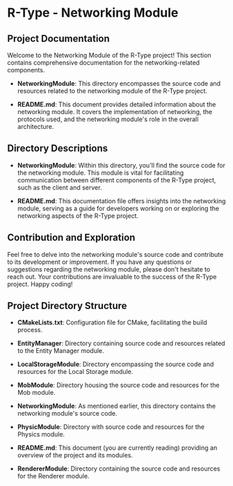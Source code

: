 # R-Type - Networking Module

## Project Documentation

Welcome to the Networking Module of the R-Type project! This section contains comprehensive documentation for the networking-related components.

- **NetworkingModule**: This directory encompasses the source code and resources related to the networking module of the R-Type project.

- **README.md**: This document provides detailed information about the networking module. It covers the implementation of networking, the protocols used, and the networking module's role in the overall architecture.

## Directory Descriptions

- **NetworkingModule**: Within this directory, you'll find the source code for the networking module. This module is vital for facilitating communication between different components of the R-Type project, such as the client and server.

- **README.md**: This documentation file offers insights into the networking module, serving as a guide for developers working on or exploring the networking aspects of the R-Type project.

## Contribution and Exploration

Feel free to delve into the networking module's source code and contribute to its development or improvement. If you have any questions or suggestions regarding the networking module, please don't hesitate to reach out. Your contributions are invaluable to the success of the R-Type project. Happy coding!

## Project Directory Structure

- **CMakeLists.txt**: Configuration file for CMake, facilitating the build process.

- **EntityManager**: Directory containing source code and resources related to the Entity Manager module.

- **LocalStorageModule**: Directory encompassing the source code and resources for the Local Storage module.

- **MobModule**: Directory housing the source code and resources for the Mob module.

- **NetworkingModule**: As mentioned earlier, this directory contains the networking module's source code.

- **PhysicModule**: Directory with source code and resources for the Physics module.

- **README.md**: This document (you are currently reading) providing an overview of the project and its modules.

- **RendererModule**: Directory containing the source code and resources for the Renderer module.